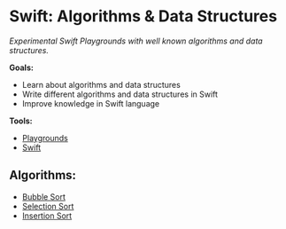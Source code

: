 # Swift: Algorithms & Data Structures
*Experimental Swift Playgrounds with well known algorithms and data structures.*

**Goals:**

- Learn about algorithms and data structures
- Write different algorithms and data structures in Swift
- Improve knowledge in Swift language

**Tools:**
- [Playgrounds](https://www.apple.com/swift/playgrounds/)
- [Swift](https://www.apple.com/swift/)

## Algorithms:

- [Bubble Sort](https://github.com/ismalakazel/swift-data-structures/tree/master/SwiftDataStructures.playground/Sources/BubbleSort)
- [Selection Sort](https://github.com/ismalakazel/swift-data-structures/tree/master/SwiftDataStructures.playground/Sources/SelectionSort)
- [Insertion Sort](https://github.com/ismalakazel/swift-data-structures/tree/master/SwiftDataStructures.playground/Sources/InsertionSort)

